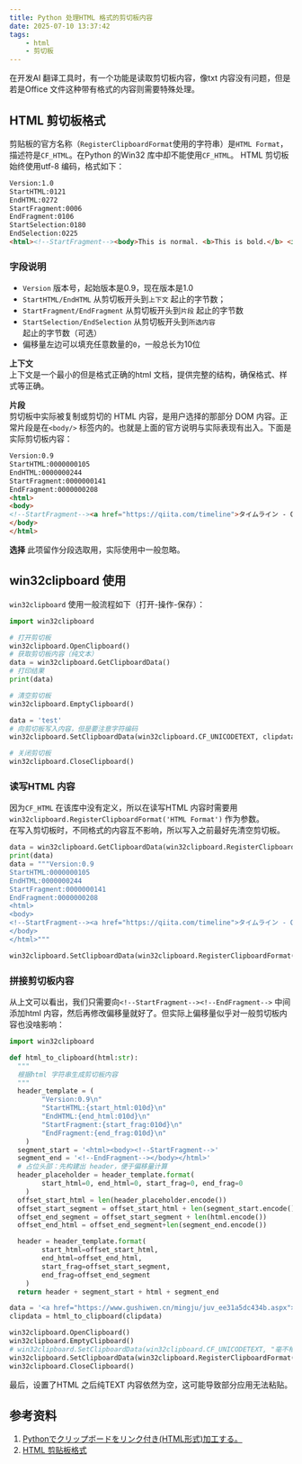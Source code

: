 ```yaml
---
title: Python 处理HTML 格式的剪切板内容
date: 2025-07-10 13:37:42
tags:
    - html  
    - 剪切板
---
```


在开发AI 翻译工具时，有一个功能是读取剪切板内容，像txt 内容没有问题，但是若是Office 文件这种带有格式的内容则需要特殊处理。  
<!-- more -->

## HTML 剪切板格式  
剪贴板的官方名称（`RegisterClipboardFormat`使用的字符串）是`HTML Format`，描述符是`CF_HTML`。在Python 的Win32 库中却不能使用`CF_HTML`。
HTML 剪切板始终使用utf-8 编码，格式如下：  
```html
Version:1.0
StartHTML:0121
EndHTML:0272
StartFragment:0006
EndFragment:0106
StartSelection:0180
EndSelection:0225
<html><!--StartFragment--><body>This is normal. <b>This is bold.</b> <i><b>This is bold italic.</b> This is italic.</i></body><!--EndFragment--></html>
```

### 字段说明  
- `Version` 版本号，起始版本是0.9，现在版本是1.0  
- `StartHTML/EndHTML` 从剪切板开头到`上下文` 起止的字节数；  
- `StartFragment/EndFragment` 从剪切板开头到`片段` 起止的字节数  
- `StartSelection/EndSelection` 从剪切板开头到`所选内容` 起止的字节数（可选）  
- 偏移量左边可以填充任意数量的`0`，一般总长为10位  

**上下文**  
上下文是一个最小的但是格式正确的html 文档，提供完整的结构，确保格式、样式等正确。  

**片段**  
剪切板中实际被复制或剪切的 HTML 内容，是用户选择的那部分 DOM 内容。正常片段是在`<body/>` 标签内的。也就是上面的官方说明与实际表现有出入。下面是实际剪切板内容： 
```html
Version:0.9
StartHTML:0000000105
EndHTML:0000000244
StartFragment:0000000141
EndFragment:0000000208
<html>
<body>
<!--StartFragment--><a href="https://qiita.com/timeline">タイムライン - Qiita</a><!--EndFragment-->
</body>
</html>
```
**选择**
此项留作分段选取用，实际使用中一般忽略。  

## win32clipboard 使用   

`win32clipboard` 使用一般流程如下（打开-操作-保存）：  
```python
import win32clipboard

# 打开剪切板
win32clipboard.OpenClipboard()
# 获取剪切板内容（纯文本）
data = win32clipboard.GetClipboardData()
# 打印结果
print(data)

# 清空剪切板
win32clipboard.EmptyClipboard()	

data = 'test'
# 向剪切板写入内容，但是要注意字符编码
win32clipboard.SetClipboardData(win32clipboard.CF_UNICODETEXT, clipdata.encode('UTF-8'))

# 关闭剪切板
win32clipboard.CloseClipboard()
```

### 读写HTML 内容  
因为`CF_HTML` 在该库中没有定义，所以在读写HTML 内容时需要用`win32clipboard.RegisterClipboardFormat('HTML Format')` 作为参数。  
在写入剪切板时，不同格式的内容互不影响，所以写入之前最好先清空剪切板。  
```python
data = win32clipboard.GetClipboardData(win32clipboard.RegisterClipboardFormat('HTML Format')) # 可能会报异常
print(data)
data = """Version:0.9
StartHTML:0000000105
EndHTML:0000000244
StartFragment:0000000141
EndFragment:0000000208
<html>
<body>
<!--StartFragment--><a href="https://qiita.com/timeline">タイムライン - Qiita</a><!--EndFragment-->
</body>
</html>"""

win32clipboard.SetClipboardData(win32clipboard.RegisterClipboardFormat('HTML Format'), data.encode('UTF-8'))
```

### 拼接剪切板内容  

从上文可以看出，我们只需要向`<!--StartFragment--><!--EndFragment-->` 中间添加html 内容，然后再修改偏移量就好了。但实际上偏移量似乎对一般剪切板内容也没啥影响：    
```python
import win32clipboard

def html_to_clipboard(html:str):
  """
  根据html 字符串生成剪切板内容
  """
  header_template = (
        "Version:0.9\n"
        "StartHTML:{start_html:010d}\n"
        "EndHTML:{end_html:010d}\n"
        "StartFragment:{start_frag:010d}\n"
        "EndFragment:{end_frag:010d}\n"
    )
  segment_start = '<html><body><!--StartFragment-->'
  segment_end = '<!--EndFragment--></body></html>'
  # 占位头部：先构建出 header，便于偏移量计算
  header_placeholder = header_template.format(
        start_html=0, end_html=0, start_frag=0, end_frag=0
    )
  offset_start_html = len(header_placeholder.encode())
  offset_start_segment = offset_start_html + len(segment_start.encode())
  offset_end_segment = offset_start_segment + len(html.encode())
  offset_end_html = offset_end_segment+len(segment_end.encode())

  header = header_template.format(
        start_html=offset_start_html,
        end_html=offset_end_html,
        start_frag=offset_start_segment,
        end_frag=offset_end_segment
    )
  return header + segment_start + html + segment_end

data = '<a href="https://www.gushiwen.cn/mingju/juv_ee31a5dc434b.aspx">娉娉袅袅十三余，豆蔻梢头二月初。</a>'
clipdata = html_to_clipboard(clipdata)

win32clipboard.OpenClipboard()
win32clipboard.EmptyClipboard()	
# win32clipboard.SetClipboardData(win32clipboard.CF_UNICODETEXT, "毫不相干的内容")
win32clipboard.SetClipboardData(win32clipboard.RegisterClipboardFormat('HTML Format'), clipdata.encode('UTF-8'))
win32clipboard.CloseClipboard()
```

最后，设置了HTML 之后纯TEXT 内容依然为空，这可能导致部分应用无法粘贴。


## 参考资料  
1. [Pythonでクリップボードをリンク付き(HTML形式)加工する。](https://qiita.com/tapitapi/items/d0a1df5f9f74aefa97d3)  
2. [HTML 剪贴板格式](https://learn.microsoft.com/zh-cn/windows/win32/dataxchg/html-clipboard-format)
